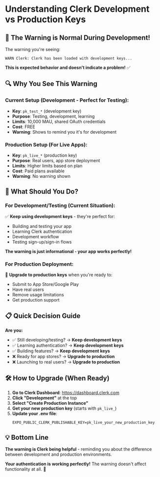 # Understanding Clerk Development vs Production Keys

## 🎯 **The Warning is Normal During Development!**

The warning you're seeing:
```
WARN Clerk: Clerk has been loaded with development keys...
```

**This is expected behavior and doesn't indicate a problem!** ✅

## 🔍 **Why You See This Warning**

### Current Setup (Development - Perfect for Testing):
- **Key**: `pk_test_*` (development key)
- **Purpose**: Testing, development, learning
- **Limits**: 10,000 MAU, shared OAuth credentials
- **Cost**: FREE
- **Warning**: Shows to remind you it's for development

### Production Setup (For Live Apps):
- **Key**: `pk_live_*` (production key)  
- **Purpose**: Real users, app store deployment
- **Limits**: Higher limits based on plan
- **Cost**: Paid plans available
- **Warning**: No warning shown

## 🚀 **What Should You Do?**

### **For Development/Testing (Current Situation):**
✅ **Keep using development keys** - they're perfect for:
- Building and testing your app
- Learning Clerk authentication
- Development workflow
- Testing sign-up/sign-in flows

**The warning is just informational - your app works perfectly!**

### **For Production Deployment:**
🎯 **Upgrade to production keys** when you're ready to:
- Submit to App Store/Google Play
- Have real users
- Remove usage limitations
- Get production support

## 📋 **Quick Decision Guide**

**Are you:**
- ✅ Still developing/testing? → **Keep development keys**
- ✅ Learning authentication? → **Keep development keys**  
- ✅ Building features? → **Keep development keys**
- ❌ Ready for app stores? → **Upgrade to production**
- ❌ Launching to real users? → **Upgrade to production**

## 🛠️ **How to Upgrade (When Ready)**

1. **Go to Clerk Dashboard**: https://dashboard.clerk.com
2. **Click "Development"** at the top
3. **Select "Create Production Instance"**
4. **Get your new production key** (starts with `pk_live_`)
5. **Update your .env file**:
   ```
   EXPO_PUBLIC_CLERK_PUBLISHABLE_KEY=pk_live_your_new_production_key
   ```

## 💡 **Bottom Line**

**The warning is Clerk being helpful** - reminding you about the difference between development and production environments. 

**Your authentication is working perfectly!** The warning doesn't affect functionality at all. 🎉
